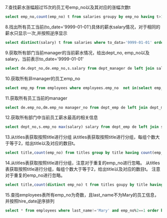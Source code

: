 7.查找薪水涨幅超过15次的员工号emp_no以及其对应的涨幅次数t
```sql
select emp_no,count(emp_no) t from salaries groupy by emp_no having t>15;
```
8.找出所有员工当前(to_date='9999-01-01')具体的薪水salary情况，对于相同的薪水只显示一次,并按照逆序显示
```sql
select distinct(salary) t from salaries where to_data='9999-01-01' order by t desc;
```

9.获取所有部门当前manager的当前薪水情况，给出dept_no, emp_no以及salary，当前表示to_date='9999-01-01'
```sql
select de.dept_no,de.emp_no,s.salary from dept_manager de left join salaries s on de.emp_no=s.emp_no where de.to_date='9999-01-01' and s.to_date='9999-01-01';
```


10.获取所有非manager的员工emp_no

``` sql
select emp_mp from employees where employees.emp_no  not in(select emp_no from dept_manager).
```
11.获取所有员工当前的manager
``` sql
select de.emp_no,dm.emp_no manager_no from dept_emp de left join dept_manager dm on de.dept_no=dm.dept_no where de.to_date='9999-01-01' and dm.to_date='9999-01-01' and de.emp_no!=dm.emp_no
```

12.获取所有部门中当前员工薪水最高的相关信息
```sql
select dept_no,s.emp_no max(salary) salary from dept_emp de left join salaries s on de.emp_no=s.emp_no where de.to_date='9999-01-01' and s.to_date='9999-01-01' group by dept_no having s.salary=max(salary)
```
13.从titles表获取按照title进行分组
从titles表获取按照title进行分组，每组个数大于等于2，给出title以及对应的数目t。
```sql
select title,count(emp_no) from titles group by title having count(emp_no)>=2;
```
14.从titles表获取按照title进行分组，注意对于重复的emp_no进行忽略。
从titles表获取按照title进行分组，每组个数大于等于2，给出title以及对应的数目t。 注意对于重复的emp_no进行忽略。
```sql
select title,count(distinct emp_no) t from titles goupy by title having t>=2;
```
15.查找employees表所有emp_no为奇数，且last_name不为Mary的员工信息，并按照hire_date逆序排列
```sql
select * from employees where last_name!='Mary' and emp_no%2==1 order by hire_date desc;
```






